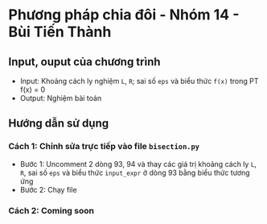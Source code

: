 # Phương pháp chia đôi - Nhóm 14 - Bùi Tiến Thành
## Input, ouput của chương trình
- Input: Khoảng cách ly nghiệm `L`, `R`; sai số `eps` và biểu thức `f(x)` trong PT f(x) = 0
- Output: Nghiệm bài toán
## Hướng dẫn sử dụng
### Cách 1: Chỉnh sửa trực tiếp vào file `bisection.py` 
- Bước 1: Uncomment 2 dòng 93, 94 và thay các giá trị khoảng cách ly `L`, `R`, sai số `eps` và biểu thức `input_expr` ở dòng 93 bằng biểu thức tương ứng
- Bước 2: Chạy file

### Cách 2: Coming soon